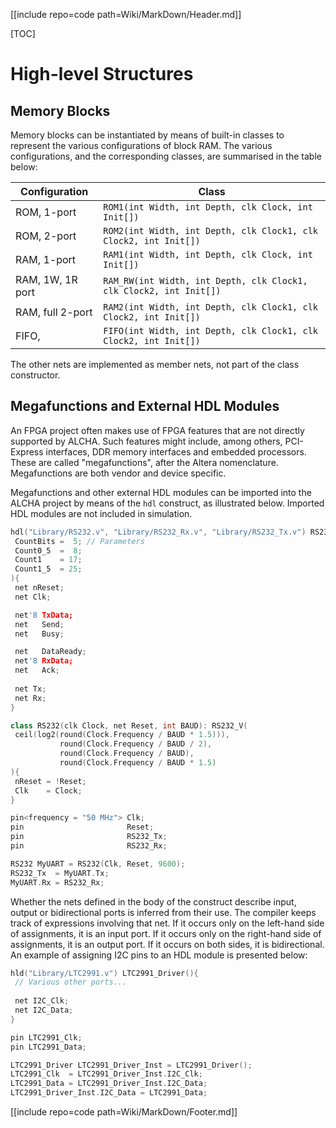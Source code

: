 [[include repo=code path=Wiki/MarkDown/Header.md]]

[TOC]

# High-level Structures
## Memory Blocks

Memory blocks can be instantiated by means of built-in classes to represent the various configurations of block RAM.  The various configurations, and the corresponding classes, are summarised in the table below:

Configuration    | Class
-------------    | -----
ROM, 1-port      | `ROM1(int Width, int Depth, clk Clock, int Init[])`
ROM, 2-port      | `ROM2(int Width, int Depth, clk Clock1, clk Clock2, int Init[])`
RAM, 1-port      | `RAM1(int Width, int Depth, clk Clock, int Init[])`
RAM, 1W, 1R port | `RAM_RW(int Width, int Depth, clk Clock1, clk Clock2, int Init[])`
RAM, full 2-port | `RAM2(int Width, int Depth, clk Clock1, clk Clock2, int Init[])`
FIFO,            | `FIFO(int Width, int Depth, clk Clock1, clk Clock2, int Init[])`

The other nets are implemented as member nets, not part of the class constructor.

## Megafunctions and External HDL Modules

An FPGA project often makes use of FPGA features that are not directly supported by ALCHA.  Such features might include, among others, PCI-Express interfaces, DDR memory interfaces and embedded processors.  These are called "megafunctions", after the Altera nomenclature.  Megafunctions are both vendor and device specific.

Megafunctions and other external HDL modules can be imported into the ALCHA project by means of the `hdl` construct, as illustrated below.  Imported HDL modules are not included in simulation.

~~~C++
hdl("Library/RS232.v", "Library/RS232_Rx.v", "Library/RS232_Tx.v") RS232_V(
 CountBits =  5; // Parameters 
 Count0_5  =  8; 
 Count1    = 17; 
 Count1_5  = 25;
){
 net nReset;
 net Clk;

 net'8 TxData;
 net   Send;
 net   Busy;

 net   DataReady;
 net'8 RxData;
 net   Ack;
  
 net Tx;
 net Rx;
}

class RS232(clk Clock, net Reset, int BAUD): RS232_V(
 ceil(log2(round(Clock.Frequency / BAUD * 1.5))),
           round(Clock.Frequency / BAUD / 2),
           round(Clock.Frequency / BAUD),
           round(Clock.Frequency / BAUD * 1.5)
){
 nReset = !Reset;
 Clk    = Clock;
}

pin<frequency = "50 MHz"> Clk;
pin                       Reset;
pin                       RS232_Tx;
pin                       RS232_Rx;

RS232 MyUART = RS232(Clk, Reset, 9600);
RS232_Tx  = MyUART.Tx;
MyUART.Rx = RS232_Rx;
~~~

Whether the nets defined in the body of the construct describe input, output or bidirectional ports is inferred from their use.  The compiler keeps track of expressions involving that net.  If it occurs only on the left-hand side of assignments, it is an input port.  If it occurs only on the right-hand side of assignments, it is an output port.  If it occurs on both sides, it is bidirectional.  An example of assigning I2C pins to an HDL module is presented below:

~~~C++
hld("Library/LTC2991.v") LTC2991_Driver(){
 // Various other ports...
 
 net I2C_Clk;
 net I2C_Data;
}

pin LTC2991_Clk;
pin LTC2991_Data;

LTC2991_Driver LTC2991_Driver_Inst = LTC2991_Driver();
LTC2991_Clk  = LTC2991_Driver_Inst.I2C_Clk;
LTC2991_Data = LTC2991_Driver_Inst.I2C_Data;
LTC2991_Driver_Inst.I2C_Data = LTC2991_Data;
~~~

[[include repo=code path=Wiki/MarkDown/Footer.md]]

